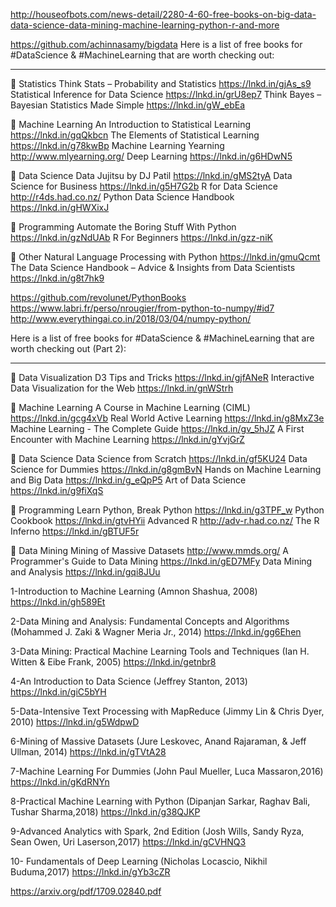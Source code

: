 
http://houseofbots.com/news-detail/2280-4-60-free-books-on-big-data-data-science-data-mining-machine-learning-python-r-and-more

https://github.com/achinnasamy/bigdata
Here is a list of free books for #DataScience & #MachineLearning that are worth checking out: 

- - -
📕 Statistics 
Think Stats – Probability and Statistics 
https://lnkd.in/gjAs_s9
Statistical Inference for Data Science
https://lnkd.in/grU8ep7
Think Bayes – Bayesian Statistics Made Simple
https://lnkd.in/gW_ebEa


📗 Machine Learning 
An Introduction to Statistical Learning 
https://lnkd.in/gqQkbcn
The Elements of Statistical Learning
https://lnkd.in/g78kwBp
Machine Learning Yearning
http://www.mlyearning.org/
Deep Learning
https://lnkd.in/g6HDwN5


📘 Data Science 
Data Jujitsu by DJ Patil
https://lnkd.in/gMS2tyA
Data Science for Business 
https://lnkd.in/g5H7G2b
R for Data Science
http://r4ds.had.co.nz/
Python Data Science Handbook
https://lnkd.in/gHWXixJ


📙 Programming
Automate the Boring Stuff With Python
https://lnkd.in/gzNdUAb
R For Beginners 
https://lnkd.in/gzz-niK


📒 Other
Natural Language Processing with Python
https://lnkd.in/gmuQcmt
The Data Science Handbook – Advice & Insights from Data Scientists
https://lnkd.in/g8t7hk9

https://github.com/revolunet/PythonBooks
https://www.labri.fr/perso/nrougier/from-python-to-numpy/#id7
http://www.everythingai.co.in/2018/03/04/numpy-python/

Here is a list of free books for #DataScience & #MachineLearning that are worth checking out (Part 2): 

- - - 
📕 Data Visualization 
D3 Tips and Tricks
https://lnkd.in/gjfANeR 
Interactive Data Visualization for the Web 
https://lnkd.in/gnWStrh 

📗 Machine Learning 
A Course in Machine Learning (CIML) 
https://lnkd.in/gcg4xVb 
Real World Active Learning 
https://lnkd.in/g8MxZ3e 
Machine Learning - The Complete Guide 
https://lnkd.in/gv_5hJZ 
A First Encounter with Machine Learning 
https://lnkd.in/gYvjGrZ 

📘 Data Science 
Data Science from Scratch 
https://lnkd.in/gf5KU24 
Data Science for Dummies 
https://lnkd.in/g8gmBvN 
Hands on Machine Learning and Big Data 
https://lnkd.in/g_eQpP5 
Art of Data Science 
https://lnkd.in/g9fiXqS 

📙 Programming 
Learn Python, Break Python 
https://lnkd.in/g3TPF_w 
Python Cookbook 
https://lnkd.in/gtvHYii 
Advanced R 
http://adv-r.had.co.nz/ 
The R Inferno 
https://lnkd.in/gBTUF5r 

📒 Data Mining 
Mining of Massive Datasets 
http://www.mmds.org/ 
A Programmer's Guide to Data Mining 
https://lnkd.in/gED7MFy 
Data Mining and Analysis 
https://lnkd.in/gqi8JUu 


1-Introduction to Machine Learning (Amnon Shashua, 2008)    https://lnkd.in/gh589Et

2-Data Mining and Analysis: Fundamental Concepts and Algorithms (Mohammed J. Zaki & Wagner Meria Jr., 2014) https://lnkd.in/gg6Ehen

3-Data Mining: Practical Machine Learning Tools and Techniques (Ian H. Witten & Eibe Frank, 2005) https://lnkd.in/getnbr8

4-An Introduction to Data Science (Jeffrey Stanton, 2013) https://lnkd.in/giC5bYH

5-Data-Intensive Text Processing with MapReduce (Jimmy Lin & Chris Dyer, 2010) 
https://lnkd.in/g5WdpwD

6-Mining of Massive Datasets (Jure Leskovec, Anand Rajaraman, & Jeff Ullman, 2014) 
https://lnkd.in/gTVtA28

7-Machine Learning For Dummies
(John Paul Mueller, Luca Massaron,2016) https://lnkd.in/gKdRNYn

8-Practical Machine Learning with Python
(Dipanjan Sarkar, Raghav Bali, Tushar Sharma,2018) https://lnkd.in/g38QJKP

9-Advanced Analytics with Spark, 2nd Edition
(Josh Wills, Sandy Ryza, Sean Owen, Uri Laserson,2017) https://lnkd.in/gCVHNQ3

10- Fundamentals of Deep Learning
(Nicholas Locascio, Nikhil Buduma,2017) https://lnkd.in/gYb3cZR

https://arxiv.org/pdf/1709.02840.pdf
